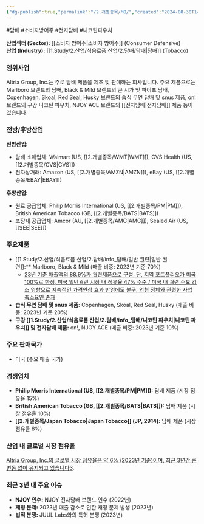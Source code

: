 ```yaml
---
{"dg-publish":true,"permalink":"/2.개별종목/MO/","created":"2024-08-30T14:15:58.524+09:00","updated":"2025-07-29T21:37:04.927+09:00"}
---
```


#담배 #소비자방어주 #전자담배 #니코틴파우치

**산업섹터 (Sector):** [[소비자 방어주\|소비자 방어주]] (Consumer Defensive)  
**산업 (Industry):** [[1.Study/2.산업/식음료픔 산업/2.담배/담배\|담배]] (Tobacco)

### 영위사업

Altria Group, Inc.는 주로 담배 제품을 제조 및 판매하는 회사입니다. 주요 제품으로는 Marlboro 브랜드의 담배, Black & Mild 브랜드의 큰 시가 및 파이프 담배, Copenhagen, Skoal, Red Seal, Husky 브랜드의 습식 무연 담배 및 snus 제품, on! 브랜드의 구강 니코틴 파우치, NJOY ACE 브랜드의 [[전자담배\|전자담배]] 제품 등이 있습니다

### 전방/후방산업

**전방산업:**

- 담배 소매업체: Walmart (US, [[2.개별종목/WMT\|WMT]]), CVS Health (US, [[2.개별종목/CVS\|CVS]])
- 전자상거래: Amazon (US, [[2.개별종목/AMZN\|AMZN]]), eBay (US, [[2.개별종목/EBAY\|EBAY]])

**후방산업:**

- 원료 공급업체: Philip Morris International (US, [[2.개별종목/PM\|PM]]), British American Tobacco (GB, [[2.개별종목/BATS\|BATS]])
- 포장재 공급업체: Amcor (AU, [[2.개별종목/AMC\|AMC]]), Sealed Air (US, [[SEE\|SEE]])

### 주요제품

- [[1.Study/2.산업/식음료픔 산업/2.담배/info_담배/일반 궐련\|일반 궐련]]:** Marlboro, Black & Mild (매출 비중: 2023년 기준 70%)
	- [23년 기준 매출액의 88.9%가 궐련제품으로 구성. 단, 지역 포트폴리오가 미국 100%로 한정, 미국 일반궐련 시장 내 점유율 47% 수준 / 미국 내 궐련 수요 감소 영향으로 지속적인 가격인상 효과 반영에도 불구, 외형 정체와 관련한 사업 축소요인 존재](9.3_담배업체에%20관심이%20지속되는%20이유.pdf#page=9&selection=0,1,83,2&color=yellow)
- **습식 무연 담배 및 snus 제품:** Copenhagen, Skoal, Red Seal, Husky (매출 비중: 2023년 기준 20%)
- **구강 [[1.Study/2.산업/식음료픔 산업/2.담배/info_담배/니코틴 파우치\|니코틴 파우치]] 및 전자담배 제품:** on!, NJOY ACE (매출 비중: 2023년 기준 10%)

### 주요 판매국가

- 미국 (주요 매출 국가)

### 경쟁업체

- **Philip Morris International (US, [[2.개별종목/PM\|PM]]):** 담배 제품 (시장 점유율 15%)
- **British American Tobacco (GB, [[2.개별종목/BATS\|BATS]]):** 담배 제품 (시장 점유율 10%)
- **[[2.개별종목/Japan Tobacco\|Japan Tobacco]] (JP, 2914):** 담배 제품 (시장 점유율 8%)

### 산업 내 글로벌 시장 점유율

[Altria Group, Inc.의 글로벌 시장 점유율은 약 6% (2023년 기준)이며, 최근 3년간 큰 변동 없이 유지되고 있습니다](https://www.morningstar.com/stocks/XNYS/MO/quote)[3](https://www.morningstar.com/stocks/XNYS/MO/quote).

### 최근 3년 내 주요 이슈

- **NJOY 인수:** NJOY 전자담배 브랜드 인수 (2022년)
- **재정 문제:** 2023년 매출 감소로 인한 재정 문제 발생 (2023년)
- **법적 분쟁:** JUUL Labs와의 특허 분쟁 (2023년)